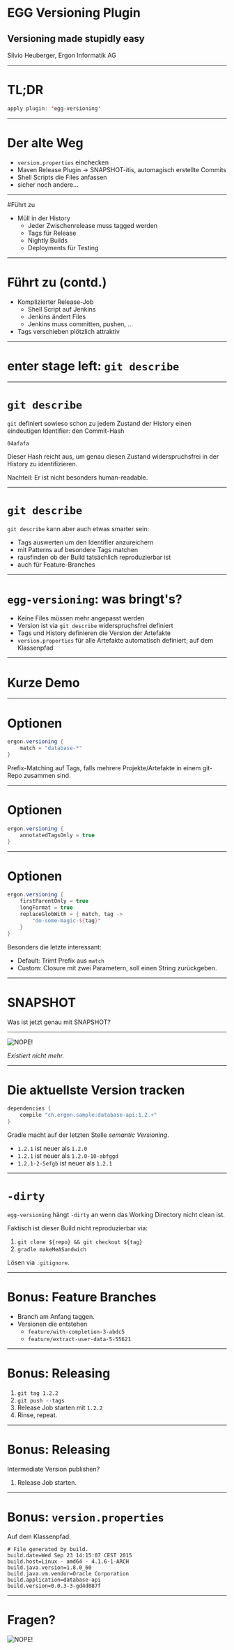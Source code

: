 # EGG Versioning Plugin
## Versioning made stupidly easy
Silvio Heuberger, Ergon Informatik AG

***

# TL;DR

```java
apply plugin: 'egg-versioning'
```

***

# Der alte Weg

- `version.properties` einchecken
- Maven Release Plugin → SNAPSHOT-itis, automagisch erstellte Commits
- Shell Scripts die Files anfassen
- sicher noch andere...

***

#Führt zu

- Müll in der History
	- Jeder Zwischenrelease muss tagged werden
	- Tags für Release
	- Nightly Builds
	- Deployments für Testing

*** 

# Führt zu (contd.)

- Komplizierter Release-Job
	- Shell Script auf Jenkins
	- Jenkins ändert Files
	- Jenkins muss committen, pushen, ...
- Tags verschieben plötzlich attraktiv

***

# enter stage left: `git describe`

***

# `git describe`

`git` definiert sowieso schon zu jedem Zustand der History einen eindeutigen Identifier: den Commit-Hash

```
04afafa
```

Dieser Hash reicht aus, um genau diesen Zustand widerspruchsfrei in der History zu identifizieren.

Nachteil: Er ist nicht besonders human-readable.

***

# `git describe`

`git describe` kann aber auch etwas smarter sein:

- Tags auswerten um den Identifier anzureichern
- mit Patterns auf besondere Tags matchen
- rausfinden ob der Build tatsächlich reproduzierbar ist
- auch für Feature-Branches


***

# `egg-versioning`: was bringt's?

- Keine Files müssen mehr angepasst werden
- Version ist via `git describe` widerspruchsfrei definiert
- Tags und History definieren die Version der Artefakte
- `version.properties` für alle Artefakte automatisch definiert; auf dem Klassenpfad

***

# Kurze Demo

***

# Optionen
```gradle
ergon.versioning {
	match = "database-*"
}
```

Prefix-Matching auf Tags, falls mehrere Projekte/Artefakte in einem git-Repo zusammen sind.

***

# Optionen
```gradle
ergon.versioning {
	annotatedTagsOnly = true
}
```

***

# Optionen
```gradle
ergon.versioning {
	firstParentOnly = true
	longFormat = true
	replaceGlobWith = { match, tag ->
		"do-some-magic-${tag}"
	}
}
```
Besonders die letzte interessant:

- Default: Trimt Prefix aus `match`
- Custom: Closure mit zwei Parametern, soll einen String zurückgeben.

***

# SNAPSHOT

Was ist jetzt genau mit SNAPSHOT?

***

![NOPE!](images/snapshot-nope.jpg)

_Existiert nicht mehr._

***

# Die aktuellste Version tracken

```gradle
dependencies {
	compile "ch.ergon.sample:database-api:1.2.+"
}
```

Gradle macht auf der letzten Stelle *semantic Versioning*.

- `1.2.1` ist neuer als `1.2.0`
- `1.2.1` ist neuer als `1.2.0-10-abfggd`
- `1.2.1-2-5efgb` ist neuer als `1.2.1`

***

# `-dirty`

`egg-versioning` hängt `-dirty` an wenn das Working Directory nicht clean ist.

Faktisch ist dieser Build nicht reproduzierbar via:

1. `git clone ${repo} && git checkout ${tag}`
2. `gradle makeMeASandwich`

Lösen via `.gitignore`.

***

# Bonus: Feature Branches

- Branch am Anfang taggen.
- Versionen die entstehen
	- `feature/with-completion-3-abdc5`
	- `feature/extract-user-data-5-55621`


***

# Bonus: Releasing

1. `git tag 1.2.2`
2. `git push --tags`
3. Release Job starten mit `1.2.2`
4. Rinse, repeat.

*** 

# Bonus: Releasing

Intermediate Version publishen?
1. Release Job starten.

***

# Bonus: `version.properties`

Auf dem Klassenpfad:

```
# File generated by build.
build.date=Wed Sep 23 14:15:07 CEST 2015
build.host=Linux - amd64 - 4.1.6-1-ARCH
build.java.version=1.8.0_60
build.java.vm.vendor=Oracle Corporation
build.application=database-api
build.version=0.0.3-3-gd4d087f
```

***

# Fragen?
![NOPE!](images/no-idea.png)